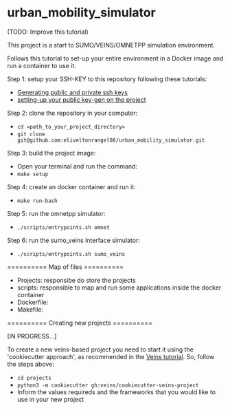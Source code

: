 # urban_mobility_simulator

(TODO: Improve this tutorial)

This project is a start to SUMO/VEINS/OMNETPP simulation environment.

Follows this tutorial to set-up your entire environment in a Docker image and run a container to use it.


Step 1: setup your SSH-KEY to this repository following these tutorials: 
 - [Generating public and private ssh keys](https://docs.github.com/en/authentication/connecting-to-github-with-ssh/generating-a-new-ssh-key-and-adding-it-to-the-ssh-agent)
 - [setting-up your public key-gen on the project](https://docs.github.com/en/authentication/connecting-to-github-with-ssh/adding-a-new-ssh-key-to-your-github-account)
 
Step 2: clone the repository in your computer:
 - `cd <path_to_your_project_directory>`
 - `git clone git@github.com:eliveltonrangel08/urban_mobility_simulator.git`
 
Step 3: build the project image:
 - Open your terminal and run the command:
 - `make setup`
 
Step 4: create an docker container and run it:
 - `make run-bash`
 
Step 5: run the omnetpp simulator:
 - `./scripts/entrypoints.sh omnet`
 
Step 6: run the sumo_veins interface simulator:
 - `./scripts/entrypoints.sh sumo_veins`
 
 
========== Map of files ==========

- Projects: responsibe do store the projects
- scripts: responsible to map and run some applications inside the docker container
- Dockerfile:
- Makefile: 

========== Creating new projects ==========

[IN PROGRESS...]

To create a new veins-based project you need to start it using the 'cookiecutter approach', as recommended in the [Veins tutorial](https://veins.car2x.org/tutorial/).
So, follow the steps above:
- `cd projects`
- `python3 -m cookiecutter gh:veins/cookiecutter-veins-project`
- Inform the values requireds and the frameworks that you would like to use in your new project 

